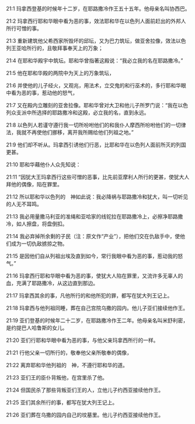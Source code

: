 <a id="1"></a>21:1  玛拿西登基的时候年十二岁，在耶路撒冷作王五十五年。他母亲名叫协西巴。  

<a id="2"></a>21:2  玛拿西行耶和华眼中看为恶的事，效法耶和华在以色列人面前赶出的外邦人所行可憎的事。  

<a id="3"></a>21:3  重新建筑他父希西家所毁坏的邱坛，又为巴力筑坛，做亚舍拉像，效法以色列王亚哈所行的，且敬拜事奉天上的万象；  

<a id="4"></a>21:4  在耶和华殿宇中筑坛。耶和华曾指著这殿说：“我必立我的名在耶路撒冷。”  

<a id="5"></a>21:5  他在耶和华殿的两院中为天上的万象筑坛，  

<a id="6"></a>21:6  并使他的儿子经火，又观兆，用法术，立交鬼的和行巫术的，多行耶和华眼中看为恶的事，惹动他的怒气，  

<a id="7"></a>21:7  又在殿内立雕刻的亚舍拉像。耶和华曾对大卫和他儿子所罗门说：“我在以色列众支派中所选择的耶路撒冷和这殿，必立我的名，直到永远。  

<a id="8"></a>21:8  以色列人若谨守遵行我一切所吩咐他们的和我仆人摩西所吩咐他们的一切律法，我就不再使他们挪移，离开我所赐给他们列祖之地。”  

<a id="9"></a>21:9  他们却不听从。玛拿西引诱他们行恶，比耶和华在以色列人面前所灭的列国更甚。  

<a id="10"></a>21:10  耶和华藉他仆人众先知说：  

<a id="11"></a>21:11  “因犹大王玛拿西行这些可憎的恶事，比先前亚摩利人所行的更甚，使犹大人拜他的偶像，陷在罪里。  

<a id="12"></a>21:12  所以耶和华以色列的　神如此说：我必降祸与耶路撒冷和犹大，叫一切听见的人无不耳鸣。  

<a id="13"></a>21:13  我必用量撒马利亚的准绳和亚哈家的线铊拉在耶路撒冷上，必擦净耶路撒冷，如人擦盘，将盘倒扣。  

<a id="14"></a>21:14  我必弃掉所余剩的子民（注：原文作“产业”），把他们交在仇敌手中，使他们成为一切仇敌掳掠之物。  

<a id="15"></a>21:15  是因他们自从列祖出埃及直到如今，常行我眼中看为恶的事，惹动我的怒气。”  

<a id="16"></a>21:16  玛拿西行耶和华眼中看为恶的事，使犹大人陷在罪里，又流许多无辜人的血，充满了耶路撒冷，从这边直到那边。  

<a id="17"></a>21:17  玛拿西其余的事，凡他所行的和他所犯的罪，都写在犹大列王记上。  

<a id="18"></a>21:18  玛拿西与他列祖同睡，葬在自己宫院乌撒的园内。他儿子亚们接续他作王。  

<a id="19"></a>21:19  亚们登基的时候年二十二岁，在耶路撒冷作王二年。他母亲名叫米舒利密，是约提巴人哈鲁斯的女儿。  

<a id="20"></a>21:20  亚们行耶和华眼中看为恶的事，与他父亲玛拿西所行的一样。  

<a id="21"></a>21:21  行他父亲一切所行的，敬奉他父亲所敬奉的偶像，  

<a id="22"></a>21:22  离弃耶和华他列祖的　神，不遵行耶和华的道。  

<a id="23"></a>21:23  亚们王的臣仆背叛他，在宫里杀了他。  

<a id="24"></a>21:24  但国民杀了那些背叛亚们王的人，立他儿子约西亚接续他作王。  

<a id="25"></a>21:25  亚们其余所行的事，都写在犹大列王记上。  

<a id="26"></a>21:26  亚们葬在乌撒的园内自己的坟墓里。他儿子约西亚接续他作王。  
